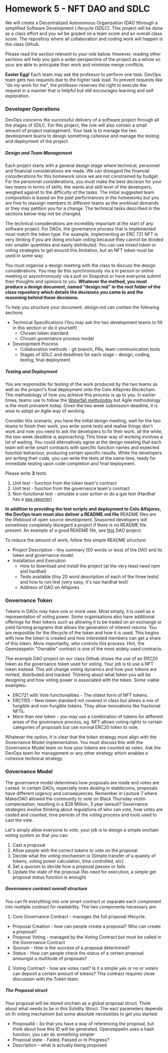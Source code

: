 # Homework 5 - NFT DAO and SDLC

We will create a Decentralized Autonomous Organisation (DAO )through a simplified Software Development Lifecycle (SDLC). This project will be done as a class effort and you wil be graded on a team score and an overall class score. The repositroy where all collaboration and coding work will happen is the class Github.

Please read the section relevant to your role below. However, reading other sections will help you gain a wider perspective of the project as a whole so your are able to anticipate their work and minimise merge conflicts.

**Easter Egg!** Each team may ask the professor to perform one task. DevOps team gets two requests due to the higher task load. To prevent requests like "do my work for me", the professor reserves the right to execute the request in a manner that is helpful but still encourages learning and self exploration.

### Developer Operations

DevOps concerns the successful delivery of a software project through all the stages of SDLC. For this project, the role will also contain a small amount of project management. Your task is to manage the two development teams to design something cohesive and manage the testing and deployment of the project.

##### Design and Team Management

Each project starts with a general design stage where technical, personnel and financial considerations are made. We can disregard the financial considerations for this homework since we are not constrained by budget. For the personnel considerations, you must make the best decision for your two teams in terms of skills, the wants and skill level of the developers, weighed against to the difficulty of the tasks. The initial suggested team composition is based on the past performances in the homeworks but you are free to reassign members to different teams as the workload demands or they may petition you for a change. The technical tasks described in the sections below may not be changed.

The technical considerations are incredibly important at the start of any software project. For DAOs, the governance process that is implemented must match the token type. For example, implementing an ERC 721 NFT is very limiting if you are doing onchain voting because they cannot be divided into smaller quantities and easily distributed. You can use mixed token or voting strategies to get around this limitation, but an NFT token must be used in some way.

You must organise a design meeting with the class to discuss the design considerations. You may do this synchronously via a in person or online meeting or asynchronously via a poll on Snapshot or have everyone submit their thoughts and opinions to you. **Whatever the method, you must produce a design document, named "design.md" in the root folder of the class repository which details the decisions you came to and the reasoning behind these decisions.**

To help you structure your document, design.md can contain the following sections

* Technical Specifications (You may ask the two development teams to fill in this section or do it yourself)
  * Chosen token standard
  * Chosen governance process model
* Development Process
  * Collaboration methods - git branch, PRs, team communication tools
  * Stages of SDLC and deadlines for each stage - design, coding, testng, final deployment

##### Testing and Deployment

You are responsible for testing of the work produced by the two teams as well as the project's final deployment onto the Celo Alfajores Blockchain. The methodology of how you achieve this process is up to you. In earlier times, teams use to follow the [Waterfall metholodgy](https://www.forbes.com/advisor/business/agile-vs-waterfall-methodology/#:~:text=The%20main%20difference%20is%20that,different%20phases%20of%20the%20project.) but Agile methodology is the most prevalent today. Given the two week submission deadline, it is wise to adopt an Agile way of working.

Consider this scenario, you have the initial design meeting, wait for the two teams to finish their work, you write some tests and realise things don't work and now you need to ask the developers to fix their work, all the while, the two week deadline is approaching. This linear way of working involves a lot of waiting. You could alternatively agree at the design meeting that each team will write smart contracts with specific function names and expected function behaviour, producing certain specific results. While the developers are writing their code, you can write the tests at the same time, ready for immediate testing upon code completion and final deployment.

Please write **3** tests:
1. Unit test - function from the token team's contract
2. Unit test - function from the governance team's contract
3. Non-functional test - simulate a user action or do a gas test (Hardhat has a [gas reporter](https://hardhat.org/hardhat-runner/docs/guides/test-contracts))

**In addition to providing the test scripts and deployment to Celo Alfajores, the DevOps team must also deliver a README.md file** README files are the lifeblood of open source development. Seasoned developers will sometimes completely disregard a project if there is no README file present. An example of a good README file, see [this](https://github.com/PatrickAlphaC/dao-template) DAO project.

To reduce the amount of work, follow this simple README structure:
* Project Description - tiny summary (50 words or less) of the DAO and its token and governance model.
* Installation and Execution
  * How to download and install the project (at the very least need npm and hardhat)
  * Tests available (tiny 20 word description of each of the three tests) and how to run test (very easy, it's npx hardhat test)
  * Address of DAO on Alfajores

### Governance Token

Tokens in DAOs may have one or more uses. Most simply, it is used as a representation of voting power. Some organisations also have additional offerings for their tokens such as allowing it to be traded on an exchange or yield farming programs that allows the generation of interest returns. You are resposible for the lifecycle of the token and how it is used. This begins with how the token is created and how interested members can get a share of this token. More importantly, who controls this process. Hint, the Openzeppelin "Ownable" contract is one of the most widely used contracts.

The example DAO project on our class Github shows the use of an ERC20 token as the governance token used for voting. Your job is to use a NFT token instead. This will change voting dynamics and how your tokens are minted, distributed and tracked. Thinking about what token you will be designing and how voting power is associated with the token. Some viable examples:

* ERC721 with Vote functionalities - The oldest form of NFT tokens.
* ERC1155 - New token standard not covered in class but allows a mix of fungible and non-fungible tokens. They allow innovations like fractional NFTs.
* More than one token - you may use a combination of tokens for different areas of the governance process, eg. NFT allows voting rights to certain categories of proposals but use normal ERC20 token to vote.

Whatever the option, it is clear that the token strategy must align with the Governance Model implementation. You must discuss this with the Governance Model team on how your tokens are counted as votes. Ask the DevOps team for management or any other strategy which enables a cohesive technical strategy.

### Governance Model

The governance model determines how proposals are made and votes are casted. In certain DAOs, especially ones dealing in stablecoins, proposals have different urgency and consequences. Remember in Lecture 7 where MakerDAO allowed the community to vote on Black Thursday victim compensation, resulting in a $28 Million, 3 year lawsuit? Governance strategies involve thinking about regulations of who can vote, how votes are casted and counted, time periods of the voting process and tools used to cast the vote.

Let's simply allow everyone to vote, your job is to design a simple onchain voting system so that you can:

1. Cast a proposal
2. Allow people with the correct tokens to vote on the proposal
3. Decide what the voting mechanism is (Simple transfer of a quanity of tokens, voting power calculation, time controlled, etc)
4. Set a quorum to decide how a proposal passes or fails
5. Update the state of the proposal (No need for execution, a simple get proposal status function is enough)

##### Governance contract overall structure

You can fit everything into one smart contract or separate each component into multiple contract for readability. The two components necessary are:

1. Core Governance Contract - manages the full proposal lifecycle.
  * Proposal Creation - how can people create a proposal? Who can create a proposal?
  * Proposal Voting - managed by the Voting Contract but must be called in the Governance Contract
  * Quorum - How is the success of a proposal determined?
  * Status - How can people check the status of a certain proposal amoungst a multitude of proposals?
2. Voting Contract - how are votes cast? Is it a simple yes or no or voters can deposit a certain amount of tokens? This contract requires close discussion with the Token team.

##### The Proposal struct

Your proposal will be stored onchain as a global proposal struct. Think about what needs to be in this Solidity Struct. The eact parameters depends on th voting mechanism but some absolute necessities to get you started:

* ProposalId - So that you have a way of referencing the proposal, but think about how this ID will be generated. Openzeppelin uses a hash function, you can do something simpler
*  Proposal state - Failed, Passed or In Progress?
*  Description - what is actually being proposed
